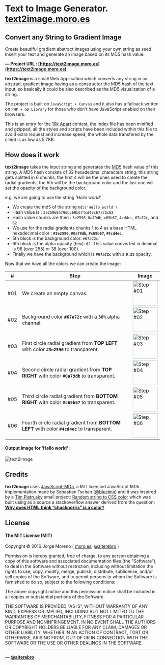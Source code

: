 # Text to Image Generator. [text2image.moro.es](https://text2image.moro.es)

## Convert any String to Gradient Image

Create beautiful gradient abstract images using your own string as seed. Insert your text and generate an image based on its MD5 hash value.

**&mdash; Project URL : [https://text2image.moro.es](https://text2image.moro.es)**


**text2image** is a small Web Application which converts any string in an abstract gradient image having as a constructor the MD5 hash of the text input, so basically it could be also described as the MD5 visualization of a string.

The project is built on `JavaScript + Canvas` and it also has a fallback written on `PHP + GD Library` for those who don't have JavaScript enabled on their browsers.

This is an entry for the [10k Apart](https://a-k-apart.com/) contest, the index file has been minified and gzipped, all the styles and scripts have been included within this file to avoid extra request and increase speed, the whole data transfered by the client is as low as 5.7KB.

## How does it work

**text2image** takes the input string and generates the [MD5](https://en.wikipedia.org/wiki/MD5) hash value of this string. A MD5 hash consists of 32 hexadecimal characters string, this string gets splitted in 6 chunks, the first 4 will be the ones used to create the radial gradients, the 5th will be the background color and the last one will set the opacity of the background color.

e.g. we are going to use the string *'Hello world'*

- We create the md5 of the string `md5('Hello world')`
- Hash value is : `3e25960a79dbc69b674cd4ec67a72c62`
- Hash value chunks are then : `3e2596`, `0a79db`, `c69b67`, `4cd4ec`, `67a72c`, and `62`
- We use for the radial gradients chunks 1 to 4 as a base HTML hexadecimal color : **`#3e2596`, `#0a79db`, `#c69b67`, `#4cd4ec`**.
- 5th block is the background color: `#67a72c`.
- 6th block is the alpha opacity (hex): `62`. This value converted in decimal is 98 (over 255) or 38 (over 100).
- Finally we have the background which is **`#67a72c`** with a **`0.38`** opacity.

Now that we have all the colors we can create the image:

| #    | Step  | Image |
| ---- | ----- | ----- |
| #01 | We create an empty canvas. | <img src="http://i.imgur.com/JKaEatM.png" alt="Step #01" width="80" /> |
| #02 | Background color **`#67a72c`** with a **`38%`** alpha channel. | <img src="http://i.imgur.com/OjKocwQ.png" alt="Step #02" width="80" /> |
| #03 | First circle radial gradient from **TOP LEFT** with color **`#3e2596`** to transparent. |<img src="http://i.imgur.com/0YIlVAS.png" alt="Step #03" width="80" /> |
| #04 | Second circle radial gradient from **TOP RIGHT** with color **`#0a79db`** to transparent. |<img src="http://i.imgur.com/NFHjE8u.png" alt="Step #04" width="80" /> |
| #05 | Third circle radial gradient from **BOTTOM RIGHT** with color **`#c69b67`** to transparent. |<img src="http://i.imgur.com/TOWqggY.png" alt="Step #05" width="80" /> |
| #06 | Fourth circle radial gradient from **BOTTOM LEFT** with color **`#4cd4ec`** to transparent. |<img src="http://i.imgur.com/RoFwwDw.png" alt="Step #06" width="80" /> |

#### Output Image for 'Hello world' :

![text2image](http://i.imgur.com/RoFwwDw.png)


## Credits

**text2image** uses [JavaScript-MD5](https://github.com/blueimp/JavaScript-MD5), a MIT licensed JavaScript MD5 implementation made by Sebastian Tschan ([@blueimp](https://github.com/blueimp)) and it was inspired by a [Tim Pietrusky](https://twitter.com/TimPietrusky) small project: [Random string to CSS color](http://randomstringtocsscolor.com/) which was built using as a source a stackoverflow answer derived from the question: **[Why does HTML think “chucknorris” is a color?](http://stackoverflow.com/questions/8318911/why-does-html-think-chucknorris-is-a-color)**

## License

#### The MIT License (MIT)
Copyright &copy; 2016 Jorge Moreno ( [moro.es](http://moro.es), [@alterebro](https://twitter.com/alterebro) )

Permission is hereby granted, free of charge, to any person obtaining a copy of this software and associated documentation files (the "Software"), to deal in the Software without restriction, including without limitation the rights to use, copy, modify, merge, publish, distribute, sublicense, and/or sell copies of the Software, and to permit persons to whom the Software is furnished to do so, subject to the following conditions:

The above copyright notice and this permission notice shall be included in all copies or substantial portions of the Software.

THE SOFTWARE IS PROVIDED "AS IS", WITHOUT WARRANTY OF ANY KIND, EXPRESS OR IMPLIED, INCLUDING BUT NOT LIMITED TO THE WARRANTIES OF MERCHANTABILITY, FITNESS FOR A PARTICULAR PURPOSE AND NONINFRINGEMENT. IN NO EVENT SHALL THE AUTHORS OR COPYRIGHT HOLDERS BE LIABLE FOR ANY CLAIM, DAMAGES OR OTHER LIABILITY, WHETHER IN AN ACTION OF CONTRACT, TORT OR OTHERWISE, ARISING FROM, OUT OF OR IN CONNECTION WITH THE SOFTWARE OR THE USE OR OTHER DEALINGS IN THE SOFTWARE.

---

 &mdash; **[@alterebro](https://twitter.com/alterebro)**
